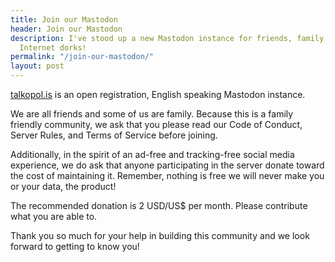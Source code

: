 ```yaml
---
title: Join our Mastodon
header: Join our Mastodon
description: I've stood up a new Mastodon instance for friends, family and like-minded
  Internet dorks!
permalink: "/join-our-mastodon/"
layout: post
---
```


[talkopol.is](https://talkopol.is) is an open registration, English speaking Mastodon instance.

We are all friends and some of us are family. Because this is a family friendly community, we ask that you please read our Code of Conduct, Server Rules, and Terms of Service before joining.

Additionally, in the spirit of an ad-free and tracking-free social media experience, we do ask that anyone participating in the server donate toward the cost of maintaining it. Remember, nothing is free we will never make you or your data, the product!

The recommended donation is 2 USD/US$ per month. Please contribute what you are able to.

Thank you so much for your help in building this community and we look forward to getting to know you!
